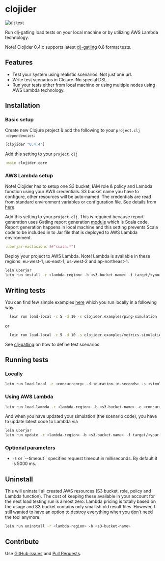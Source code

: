 # clojider

![alt text](https://upload.wikimedia.org/wikipedia/commons/thumb/5/5c/Atlas_November_2005.jpg/220px-Atlas_November_2005.jpg "Large Hadron Collider")

Run clj-gatling load tests on your local machine or by utilizing AWS Lambda technology.

Note! Clojider 0.4.x supports latest [clj-gatling](https://github.com/mhjort/clj-gatling) 0.8 format tests.

## Features

* Test your system using realistic scenarios. Not just one url.
* Write test scenarios in Clojure. No special DSL.
* Run your tests either from local machine or using multiple nodes using AWS Lambda technology.

## Installation

### Basic setup

  Create new Clojure project & add the following to your `project.clj` `:dependencies`:

  ```clojure
  [clojider "0.4.4"]
  ```

  Add this setting to your `project.clj`

  ```clojure
  :main clojider.core
  ```

### AWS Lambda setup

  Note! Clojider has to setup one S3 bucket, IAM role & policy and Lambda function using your AWS credentials. S3 bucket name you have to configure, other resources will be auto-named.
  The credentials are read from standard environment variables or configuration file. See details from  [here](http://docs.aws.amazon.com/AWSSdkDocsJava/latest/DeveloperGuide/set-up-creds.html).

  Add this setting to your `project.clj`. This is required because report generation uses Gatling report generation [module](https://github.com/gatling/gatling-highcharts) which is Scala code.
  Report generation happens in local machine and this setting prevents Scala code to be included in to Jar file that is deployed to AWS Lambda environment.

  ```clojure
  :uberjar-exclusions [#"scala.*"]
  ```

  Deploy your project to AWS Lambda.
  Note! Lambda is available in these regions: eu-west-1, us-east-1, us-west-2 and ap-northeast-1.

  ```sh
  lein uberjar
  lein run install -r <lambda-region> -b <s3-bucket-name> -f target/<your-uberjar-path>
  ```

## Writing tests

You can find few simple examples [here](https://github.com/mhjort/clojider/blob/master/src/clojider/examples.clj)
which you run locally in a following way.

```sh
  lein run load-local -c 5 -d 10 -s clojider.examples/ping-simulation
```
or

```sh
  lein run load-local -c 5 -d 10 -s clojider.examples/metrics-simulation
```

See [clj-gatling](https://github.com/mhjort/clj-gatling) on how to define test scenarios.

## Running tests

### Locally

  ```sh
  lein run load-local -c <concurrency> -d <duration-in-seconds> -s <simulation-symbol>
  ```

### Using AWS Lambda

  ```sh
  lein run load-lambda -r <lambda-region> -b <s3-bucket-name> -c <concurrency> -d <duration-in-seconds> -s <simulation-symbol>
  ```

  And when you have updated your simulation (the scenario code), you have to update latest code to Lambda via

  ```sh
  lein uberjar
  lein run update -r <lambda-region> -b <s3-bucket-name> -f target/<your-uberjar-path>
  ```

### Optional parameters

  * `-t` or `--timeout`` specifies request timeout in milliseconds. By default it is 5000 ms.

## Uninstall

This will uninstall all created AWS resources (S3 bucket, role, policy and Lambda function).
The cost of keeping these available in your account for the next load testing run is almost zero.
Lambda pricing is totally based on the usage and S3 bucket contains only smallish old result files.
However, I still wanted to have an option to destroy everything when you don't need the tool anymore.

  ```sh
  lein run uninstall -r <lambda-region> -b <s3-bucket-name>
  ```



## Contribute

Use [GitHub issues](https://github.com/mhjort/clojider/issues) and [Pull Requests](https://github.com/mhjort/clojider/pulls).
